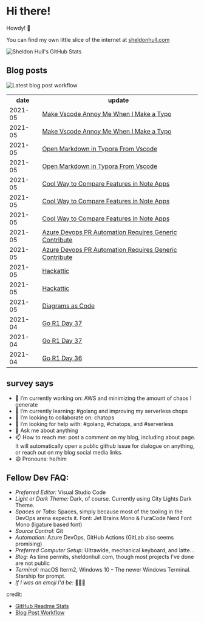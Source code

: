 # Hi there! 

Howdy! 👋 

You can find my own little slice of the internet at [sheldonhull.com](https://www.sheldonhull.com)

![Sheldon Hull's GitHub Stats](https://github-readme-stats.vercel.app/api?username=sheldonhull&theme=tokyonight&count_private=true&show_icons=true)

## Blog posts

![Latest blog post workflow](https://github.com/sheldonhull/sheldonhull/workflows/Latest%20blog%20post%20workflow/badge.svg)
<table style="width:100%">
  <tr>
    <th>date</th>
    <th>update</th>
  </tr>
<!-- BLOG-POST-LIST:START -->
<tr><td>2021-05</td><td><a href="https://www.sheldonhull.com/microblog/make-vscode-annoy-me-when-i-make-a-typo/">Make Vscode Annoy Me When I Make a Typo</a></td></tr>
<tr><td>2021-05</td><td><a href="https://www.sheldonhull.com/microblog/make-vscode-annoy-me-when-i-make-a-typo/">Make Vscode Annoy Me When I Make a Typo</a></td></tr>
<tr><td>2021-05</td><td><a href="https://www.sheldonhull.com/microblog/open-markdown-in-typora-from-vscode/">Open Markdown in Typora From Vscode</a></td></tr>
<tr><td>2021-05</td><td><a href="https://www.sheldonhull.com/microblog/open-markdown-in-typora-from-vscode/">Open Markdown in Typora From Vscode</a></td></tr>
<tr><td>2021-05</td><td><a href="https://www.sheldonhull.com/microblog/cool-way-to-compare-features-in-note-apps/">Cool Way to Compare Features in Note Apps</a></td></tr>
<tr><td>2021-05</td><td><a href="https://www.sheldonhull.com/microblog/cool-way-to-compare-features-in-note-apps/">Cool Way to Compare Features in Note Apps</a></td></tr>
<tr><td>2021-05</td><td><a href="https://dev.to/sheldonhull/cool-way-to-compare-features-in-note-apps-d0">Cool Way to Compare Features in Note Apps</a></td></tr>
<tr><td>2021-05</td><td><a href="https://www.sheldonhull.com/microblog/azure-devops-pr-automation-requires-generic-contribute/">Azure Devops PR Automation Requires Generic Contribute</a></td></tr>
<tr><td>2021-05</td><td><a href="https://www.sheldonhull.com/microblog/azure-devops-pr-automation-requires-generic-contribute/">Azure Devops PR Automation Requires Generic Contribute</a></td></tr>
<tr><td>2021-05</td><td><a href="https://www.sheldonhull.com/microblog/hackattic/">Hackattic</a></td></tr>
<tr><td>2021-05</td><td><a href="https://www.sheldonhull.com/microblog/hackattic/">Hackattic</a></td></tr>
<tr><td>2021-05</td><td><a href="https://www.sheldonhull.com/blog/diagrams-as-code/">Diagrams as Code</a></td></tr>
<tr><td>2021-04</td><td><a href="https://www.sheldonhull.com/microblog/go-r1-day-37/">Go R1 Day 37</a></td></tr>
<tr><td>2021-04</td><td><a href="https://www.sheldonhull.com/microblog/go-r1-day-37/">Go R1 Day 37</a></td></tr>
<tr><td>2021-04</td><td><a href="https://www.sheldonhull.com/microblog/go-r1-day-36/">Go R1 Day 36</a></td></tr>

<!-- BLOG-POST-LIST:END -->
</table>

## survey says 

- 🔭  I’m currently working on: AWS and minimizing the amount of chaos I generate
- 🌱  I’m currently learning: #golang and improving my serverless chops
- 👯  I’m looking to collaborate on: chatops
- 🤔  I’m looking for help with: #golang, #chatops, and #serverless
- 💬  Ask me about anything
- 📫  How to reach me: post a comment on my blog, including about page. It will automatically open a public github issue for dialogue on anything, or reach out on my blog social media links.
- 😄  Pronouns: he/him


## Fellow Dev FAQ:

- _Preferred Editor:_ Visual Studio Code
- _Light or Dark Theme:_ Dark, of course. Currently using City Lights Dark Theme.
- _Spaces or Tabs:_ Spaces, simply because most of the tooling in the DevOps arena expects it. Font: Jet Brains Mono & FuraCode Nerd Font Mono (ligature based font)
- _Source Control:_ Git
- _Automation:_ Azure DevOps, GitHub Actions (GitLab also seems promising)
- _Preferred Computer Setup:_ Ultrawide, mechanical keyboard, and latte...
- _Blog:_ As time permits, sheldonhull.com, though most projects I've done are not public 
- _Terminal:_ macOS Iterm2, Windows 10 - The newer Windows Terminal. Starship for prompt.
- _If I was an emoji I'd be:_ 🌮🌮🌮


credit:
* [GitHub Readme Stats](https://github.com/anuraghazra/github-readme-stats)
* [Blog Post Workflow](https://github.com/gautamkrishnar/blog-post-workflow)
